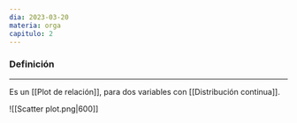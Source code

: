 ```yaml
---
dia: 2023-03-20
materia: orga
capitulo: 2
---
```

### Definición
---
Es un [[Plot de relación]], para dos variables con [[Distribución continua]]. 

![[Scatter plot.png|600]]
